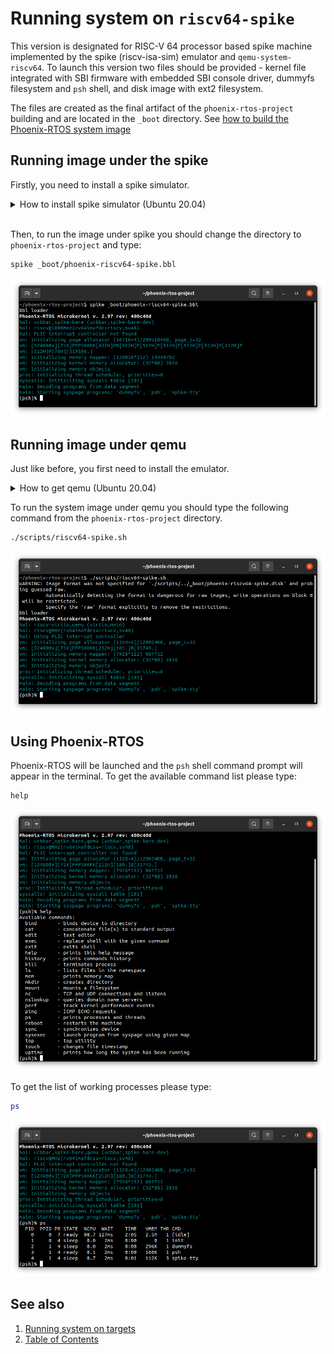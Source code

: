 # Running system on `riscv64-spike`
This version is designated for RISC-V 64 processor based spike machine implemented by the spike (riscv-isa-sim) emulator and `qemu-system-riscv64`. To launch this version two files should be provided - kernel file integrated with SBI firmware with embedded SBI console driver, dummyfs filesystem and `psh` shell, and disk image with ext2 filesystem.

The files are created as the final artifact of the `phoenix-rtos-project` building and are located in the `_boot` directory. See [how to build the Phoenix-RTOS system image](../building/README.md)

## Running image under the spike
Firstly, you need to install a spike simulator.

  <details>
  <summary>How to install spike simulator (Ubuntu 20.04)</summary>

  1. Clone the riscv-isa-sim Github repository

  ```
  git clone https://github.com/riscv-software-src/riscv-isa-sim.git
  ```

  2. Enter the downloaded repository

  ```
  cd riscv-isa-sim
  ```

  3. Install the device-tree-compiler

  ```
  sudo apt-get update && \
  sudo apt-get install device-tree-compiler
  ```

  4. Install the Spike RISC-V ISA Simulator

  ```
  mkdir build && \
  cd build && \
  ../configure --prefix=$RISCV && \
  make && \
  sudo make install
  ```

  </details>
  </br>

Then, to run the image under spike you should change the directory to `phoenix-rtos-project` and type:

```bash
spike _boot/phoenix-riscv64-spike.bbl
```

<img src="_images/spike-riscv64-spike.png" width="600px">


## Running image under qemu
Just like before, you first need to install the emulator.

  <details>
  <summary>How to get qemu (Ubuntu 20.04)</summary>

  - Install the required packages

  ```
  sudo apt-get update && \
  sudo apt-get install qemu-kvm \
  qemu virt-manager \
  virt-viewer libvirt-clients \
  libvirt-daemon-system \
  bridge-utils virtinst \
  libvirt-daemon \
  qemu-system-misc
  ```

  - Check if qemu is properly installed:

  ```
  qemu-system-riscv64 --version
  ```

  <img src="_images/qemu-version-riscv64.png" width="600px">

  </details> 

To run the system image under qemu you should type the following command from the `phoenix-rtos-project` directory.

```bash
./scripts/riscv64-spike.sh
```

<img src="_images/qemu-riscv64-spike.png" width="600px">

## Using Phoenix-RTOS

Phoenix-RTOS will be launched and the `psh` shell command prompt will appear in the terminal. To get the available command list please type:

```
help
```

<img src="_images/qemu-riscv64-spike-help.png" width="600px">

To get the list of working processes please type:

```bash
ps
```

<img src="_images/qemu-riscv64-spike-ps.png" width="600px">

## See also

1. [Running system on targets](README.md)
2. [Table of Contents](../README.md)
